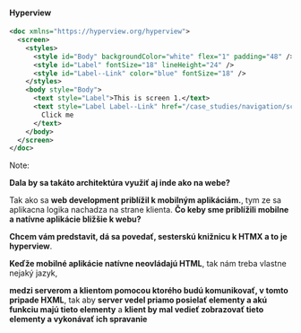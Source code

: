 #### Hyperview

```xml
<doc xmlns="https://hyperview.org/hyperview">
  <screen>
    <styles>
      <style id="Body" backgroundColor="white" flex="1" padding="48" />
      <style id="Label" fontSize="18" lineHeight="24" />
      <style id="Label--Link" color="blue" fontSize="18" />
    </styles>
    <body style="Body">
      <text style="Label">This is screen 1.</text>
      <text style="Label Label--Link" href="/case_studies/navigation/screen2.xml">
        Click me
      </text>
    </body>
  </screen>
</doc>
```

Note:

**Dala by sa takáto architektúra využiť aj inde ako na webe?**

Tak ako sa **web development priblížil k mobilným aplikáciám.**, tym ze sa aplikacna logika nachadza na strane klienta.
**Čo keby sme priblížili mobilne a natívne aplikácie bližšie k webu?**

**Chcem vám predstavit, dá sa povedať, sesterskú knižnicu k HTMX a to je hyperview**.

**Keďže mobilné aplikácie natívne neovládajú HTML**,
tak nám treba vlastne nejaký jazyk,

**medzi serverom a klientom pomocou ktorého budú komunikovať, v tomto pripade HXML**,
tak aby **server vedel priamo posielať elementy a akú funkciu majú tieto elementy**
a **klient by mal vedieť zobrazovať tieto elementy a vykonávať ich spravanie**

